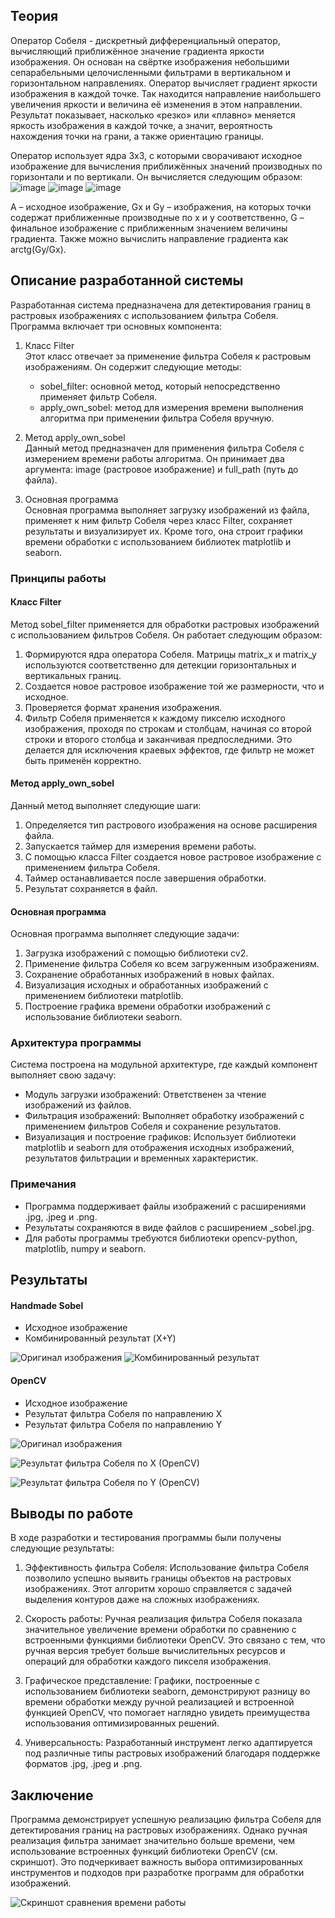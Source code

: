 ## Теория

Оператор Собеля - дискретный дифференциальный оператор, вычисляющий приближённое значение градиента яркости изображения. Он основан на свёртке изображения небольшими сепарабельными целочисленными фильтрами в вертикальном и горизонтальном направлениях.
Оператор вычисляет градиент яркости изображения в каждой точке. Так находится направление наибольшего увеличения яркости и величина её изменения в этом направлении. Результат показывает, насколько «резко» или «плавно» меняется яркость изображения в каждой точке, а значит, вероятность нахождения точки на грани, а также ориентацию границы.

Оператор использует ядра 3х3, с которыми сворачивают исходное изображение для вычисления приближённых значений производных по горизонтали и по вертикали. Он вычисляется следующим образом:
![image](https://github.com/user-attachments/assets/8bb6db7c-4568-44b9-b0fe-8f01cde7d430)
![image](https://github.com/user-attachments/assets/909184a5-6cc2-4eef-9788-27e246b7014f)
![image](https://github.com/user-attachments/assets/1a47c835-bddf-4be8-9337-f1a9e6573947)

A – исходное изображение, Gx и Gy – изображения, на которых точки содержат приближенные производные по x и y соответственно, G – финальное изображение с приближенным значением величины градиента. Также можно вычислить направление градиента как arctg(Gy/Gx).

## Описание разработанной системы

Разработанная система предназначена для детектирования границ в растровых изображениях с использованием фильтра Собеля. Программа включает три основных компонента:

1. Класс Filter  
   Этот класс отвечает за применение фильтра Собеля к растровым изображениям. Он содержит следующие методы:
   - sobel_filter: основной метод, который непосредственно применяет фильтр Собеля.
   - apply_own_sobel: метод для измерения времени выполнения алгоритма при применении фильтра Собеля вручную.

2. Метод apply_own_sobel  
   Данный метод предназначен для применения фильтра Собеля с измерением времени работы алгоритма. Он принимает два аргумента: image (растровое изображение) и full_path (путь до файла).

3. Основная программа  
   Основная программа выполняет загрузку изображений из файла, применяет к ним фильтр Собеля через класс Filter, сохраняет результаты и визуализирует их. Кроме того, она строит графики времени обработки с использованием библиотек matplotlib и seaborn.

### Принципы работы

#### Класс Filter

Метод sobel_filter применяется для обработки растровых изображений с использованием фильтров Собеля. Он работает следующим образом:

1. Формируются ядра оператора Собеля. Матрицы matrix_x и matrix_y используются соответственно для детекции горизонтальных и вертикальных границ.
2. Создается новое растровое изображение той же размерности, что и исходное.
3. Проверяется формат хранения изображения.
4. Фильтр Собеля применяется к каждому пикселю исходного изображения, проходя по строкам и столбцам, начиная со второй строки и второго столбца и заканчивая предпоследними. Это делается для исключения краевых эффектов, где фильтр не может быть применён корректно.

#### Метод apply_own_sobel

Данный метод выполняет следующие шаги:

1. Определяется тип растрового изображения на основе расширения файла.
2. Запускается таймер для измерения времени работы.
3. С помощью класса Filter создается новое растровое изображение с применением фильтра Собеля.
4. Таймер останавливается после завершения обработки.
5. Результат сохраняется в файл.

#### Основная программа

Основная программа выполняет следующие задачи:

1. Загрузка изображений с помощью библиотеки cv2.
2. Применение фильтра Собеля ко всем загруженным изображениям.
3. Сохранение обработанных изображений в новых файлах.
4. Визуализация исходных и обработанных изображений с применением библиотеки matplotlib.
5. Построение графика времени обработки изображений с использование библиотеки seaborn.

### Архитектура программы

Система построена на модульной архитектуре, где каждый компонент выполняет свою задачу:

- Модуль загрузки изображений: Ответственен за чтение изображений из файлов.
- Фильтрация изображений: Выполняет обработку изображений с применением фильтров Собеля и сохранение результатов.
- Визуализация и построение графиков: Использует библиотеки matplotlib и seaborn для отображения исходных изображений, результатов фильтрации и временных характеристик.

### Примечания

- Программа поддерживает файлы изображений с расширениями .jpg, .jpeg и .png.
- Результаты сохраняются в виде файлов с расширением _sobel.jpg.
- Для работы программы требуются библиотеки opencv-python, matplotlib, numpy и seaborn.

## Результаты

#### Handmade Sobel
- Исходное изображение
- Комбинированный результат (X+Y)

![Оригинал изображения](https://github.com/user-attachments/assets/d0ea86bc-4dc9-4632-8a92-a6631292e025)
![Комбинированный результат](https://github.com/user-attachments/assets/88b40f3b-7b11-49d4-ad4e-41648904249d)


#### OpenCV
- Исходное изображение
- Результат фильтра Собеля по направлению X
- Результат фильтра Собеля по направлению Y

![Оригинал изображения](https://github.com/user-attachments/assets/15c2b80f-e2fb-43be-bd51-648263e970d8)

![Результат фильтра Собеля по X (OpenCV)](https://github.com/user-attachments/assets/dc8b8057-4f39-404f-92ff-e9a2254e5085)

![Результат фильтра Собеля по Y (OpenCV)](https://github.com/user-attachments/assets/e18a8f34-48ef-4fdc-ae80-f76fcece9017)

## Выводы по работе

В ходе разработки и тестирования программы были получены следующие результаты:

1. Эффективность фильтра Собеля: Использование фильтра Собеля позволило успешно выявить границы объектов на растровых изображениях. Этот алгоритм хорошо справляется с задачей выделения контуров даже на сложных изображениях.

2. Скорость работы: Ручная реализация фильтра Собеля показала значительное увеличение времени обработки по сравнению с встроенными функциями библиотеки OpenCV. Это связано с тем, что ручная версия требует больше вычислительных ресурсов и операций для обработки каждого пикселя изображения.

3. Графическое представление: Графики, построенные с использованием библиотеки seaborn, демонстрируют разницу во времени обработки между ручной реализацией и встроенной функцией OpenCV, что помогает наглядно увидеть преимущества использования оптимизированных решений.

4. Универсальность: Разработанный инструмент легко адаптируется под различные типы растровых изображений благодаря поддержке форматов .jpg, .jpeg и .png.

## Заключение

Программа демонстрирует успешную реализацию фильтра Собеля для детектирования границ на растровых изображениях. Однако ручная реализация фильтра занимает значительно больше времени, чем использование встроенных функций библиотеки OpenCV (см. скриншот). Это подчеркивает важность выбора оптимизированных инструментов и подходов при разработке программ для обработки изображений.

![Скриншот сравнения времени работы](https://github.com/user-attachments/assets/cf247a64-df1c-4102-b3f1-ea8b4b56f752)

